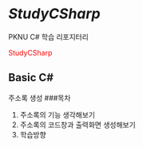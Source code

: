 # _StudyCSharp_

PKNU C# 학습 리포지터리

<span style="color:red">StudyCSharp</span>
## Basic C#
주소록 생성
###목차 
1. 주소록의 기능 생각해보기<br>
2. 주소록의 코드창과 출력화면 생성해보기<br>
3. 학습방향
